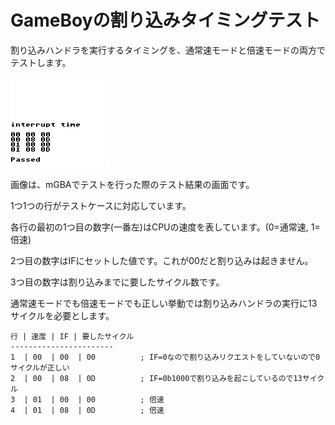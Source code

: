 # GameBoyの割り込みタイミングテスト

割り込みハンドラを実行するタイミングを、通常速モードと倍速モードの両方でテストします。

![](./images/interrupt_time.png)

画像は、mGBAでテストを行った際のテスト結果の画面です。

1つ1つの行がテストケースに対応しています。

各行の最初の1つ目の数字(一番左)はCPUの速度を表しています。(0=通常速, 1=倍速)

2つ目の数字はIFにセットした値です。これが00だと割り込みは起きません。

3つ目の数字は割り込みまでに要したサイクル数です。

通常速モードでも倍速モードでも正しい挙動では割り込みハンドラの実行に13サイクルを必要とします。

```
行 | 速度 | IF | 要したサイクル
-----------------------
1  | 00  | 00  | 00          ; IF=0なので割り込みリクエストをしていないので0サイクルが正しい
2  | 00  | 08  | 0D          ; IF=0b1000で割り込みを起こしているので13サイクル
3  | 01  | 00  | 00          ; 倍速
4  | 01  | 08  | 0D          ; 倍速
```
